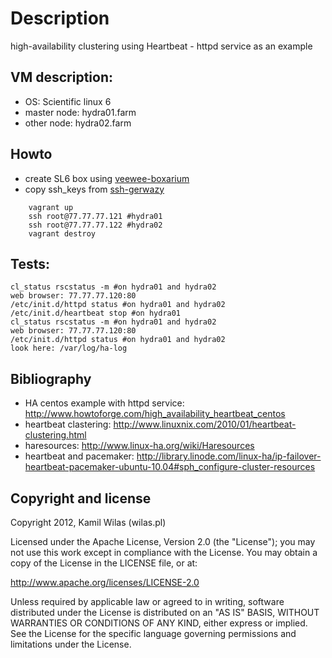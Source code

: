 # Description

high-availability clustering using Heartbeat - httpd service as an example

## VM description:

 - OS: Scientific linux 6
 - master node: hydra01.farm
 - other node: hydra02.farm

## Howto

 - create SL6 box using [veewee-boxarium](https://github.com/wilas/veewee-boxarium)
 - copy ssh_keys from [ssh-gerwazy](https://github.com/wilas/ssh-gerwazy)

```
    vagrant up
    ssh root@77.77.77.121 #hydra01
    ssh root@77.77.77.122 #hydra02
    vagrant destroy
```

## Tests:

    cl_status rscstatus -m #on hydra01 and hydra02
    web browser: 77.77.77.120:80
    /etc/init.d/httpd status #on hydra01 and hydra02
    /etc/init.d/heartbeat stop #on hydra01
    cl_status rscstatus -m #on hydra01 and hydra02
    web browser: 77.77.77.120:80
    /etc/init.d/httpd status #on hydra01 and hydra02
    look here: /var/log/ha-log

## Bibliography

- HA centos example with httpd service: http://www.howtoforge.com/high_availability_heartbeat_centos
- heartbeat clastering: http://www.linuxnix.com/2010/01/heartbeat-clustering.html
- haresources: http://www.linux-ha.org/wiki/Haresources
- heartbeat and pacemaker: http://library.linode.com/linux-ha/ip-failover-heartbeat-pacemaker-ubuntu-10.04#sph_configure-cluster-resources

## Copyright and license

Copyright 2012, Kamil Wilas (wilas.pl)

Licensed under the Apache License, Version 2.0 (the "License");
you may not use this work except in compliance with the License.
You may obtain a copy of the License in the LICENSE file, or at:

   http://www.apache.org/licenses/LICENSE-2.0

Unless required by applicable law or agreed to in writing, software
distributed under the License is distributed on an "AS IS" BASIS,
WITHOUT WARRANTIES OR CONDITIONS OF ANY KIND, either express or implied.
See the License for the specific language governing permissions and
limitations under the License.

